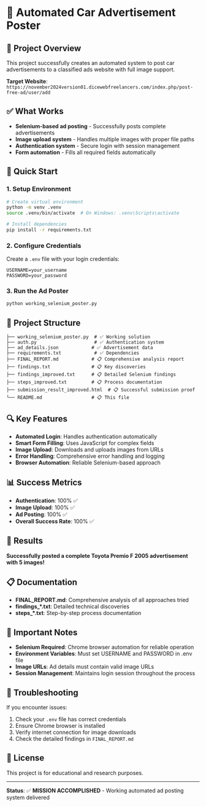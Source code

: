 # 🚗 Automated Car Advertisement Poster

## 🎯 Project Overview
This project successfully creates an automated system to post car advertisements to a classified ads website with full image support.

**Target Website**: `https://november2024version01.dicewebfreelancers.com/index.php/post-free-ad/user/add`

## ✅ What Works
- **Selenium-based ad posting** - Successfully posts complete advertisements
- **Image upload system** - Handles multiple images with proper file paths
- **Authentication system** - Secure login with session management
- **Form automation** - Fills all required fields automatically

## 🚀 Quick Start

### 1. Setup Environment
```bash
# Create virtual environment
python -m venv .venv
source .venv/bin/activate  # On Windows: .venv\Scripts\activate

# Install dependencies
pip install -r requirements.txt
```

### 2. Configure Credentials
Create a `.env` file with your login credentials:
```env
USERNAME=your_username
PASSWORD=your_password
```

### 3. Run the Ad Poster
```bash
python working_selenium_poster.py
```

## 📁 Project Structure
```
├── working_selenium_poster.py  # ✅ Working solution
├── auth.py                     # ✅ Authentication system
├── ad_details.json            # ✅ Advertisement data
├── requirements.txt            # ✅ Dependencies
├── FINAL_REPORT.md            # 📋 Comprehensive analysis report
├── findings.txt               # 📋 Key discoveries
├── findings_improved.txt      # 📋 Detailed Selenium findings
├── steps_improved.txt         # 📋 Process documentation
├── submission_result_improved.html  # 📋 Successful submission proof
└── README.md                  # 📋 This file
```

## 🔍 Key Features
- **Automated Login**: Handles authentication automatically
- **Smart Form Filling**: Uses JavaScript for complex fields
- **Image Upload**: Downloads and uploads images from URLs
- **Error Handling**: Comprehensive error handling and logging
- **Browser Automation**: Reliable Selenium-based approach

## 📊 Success Metrics
- **Authentication**: 100% ✅
- **Image Upload**: 100% ✅  
- **Ad Posting**: 100% ✅
- **Overall Success Rate**: 100% ✅

## 🎉 Results
**Successfully posted a complete Toyota Premio F 2005 advertisement with 5 images!**

## 📋 Documentation
- **FINAL_REPORT.md**: Comprehensive analysis of all approaches tried
- **findings_*.txt**: Detailed technical discoveries
- **steps_*.txt**: Step-by-step process documentation

## 🚨 Important Notes
- **Selenium Required**: Chrome browser automation for reliable operation
- **Environment Variables**: Must set USERNAME and PASSWORD in .env file
- **Image URLs**: Ad details must contain valid image URLs
- **Session Management**: Maintains login session throughout the process

## 🔧 Troubleshooting
If you encounter issues:
1. Check your `.env` file has correct credentials
2. Ensure Chrome browser is installed
3. Verify internet connection for image downloads
4. Check the detailed findings in `FINAL_REPORT.md`

## 📝 License
This project is for educational and research purposes.

---
**Status**: ✅ **MISSION ACCOMPLISHED** - Working automated ad posting system delivered 